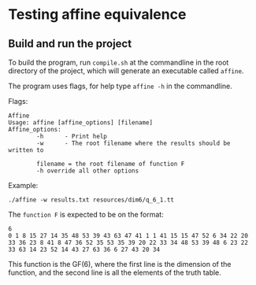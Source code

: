# Testing affine equivalence

## Build and run the project
To build the program, run `compile.sh` at the commandline in the root directory
of the project, which will generate an executable called `affine`.

The program uses flags, for help type `affine -h` in the commandline.

Flags:
```text
Affine
Usage: affine [affine_options] [filename]
Affine_options:
        -h      - Print help
        -w      - The root filename where the results should be written to

        filename = the root filename of function F
        -h override all other options
```

Example:
```shell
./affine -w results.txt resources/dim6/q_6_1.tt
```

The `function F` is expected to be on the format:
```text
6
0 1 8 15 27 14 35 48 53 39 43 63 47 41 1 1 41 15 15 47 52 6 34 22 20 33 36 23 8 41 8 47 36 52 35 53 35 39 20 22 33 34 48 53 39 48 6 23 22 33 63 14 23 52 14 43 27 63 36 6 27 43 20 34 
```
This function is the GF(6), where the first line is the dimension of the function, and the second line is all the elements of the truth table.